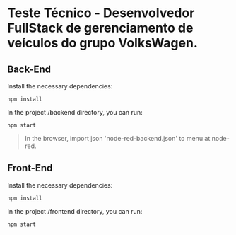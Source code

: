 # Teste Técnico - Desenvolvedor FullStack de gerenciamento de veículos do grupo VolksWagen.

## Back-End

Install the necessary dependencies:

```
npm install
```

In the project /backend directory, you can run:

```
npm start
```

> In the browser, import json 'node-red-backend.json' to menu at node-red.

## Front-End

Install the necessary dependencies:

```
npm install
```

In the project /frontend directory, you can run:

```
npm start
```
